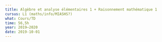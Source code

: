 ```yaml
---
title: Algèbre et analyse élémentaires 1 + Raisonnement mathématique 1
cursus: L1 (maths/info/MIASHS?)
what: Cours/TD
time: 56,5h
year: 2019–2020
date: 2019-10-01
---
```

